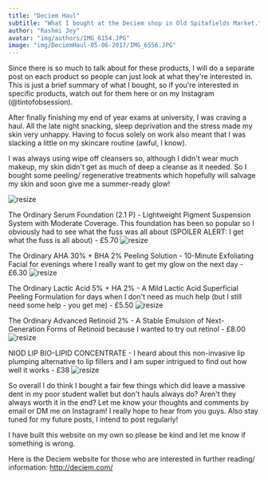 ```yaml
---
title: "Deciem Haul"
subtitle: "What I bought at the Deciem shop in Old Spitafields Market."
author: "Rashmi Jey"
avatar: "img/authors/IMG_6154.JPG"
image: "img/DeciemHaul-05-06-2017/IMG_6556.JPG"
---
```


Since there is so much to talk about for these products, I will do a separate post on each product so people can just look at what they're interested in. This is just a brief summary of what I bought, so if you're interested in specific products, watch out for them here or on my Instagram (@tintofobsession).

After finally finishing my end of year exams at university, I was craving a haul. All the late night snacking, sleep deprivation and the stress made my skin very unhappy. Having to focus solely on work also meant that I was slacking a little on my skincare routine (awful, I know).

I was always using wipe off cleansers so, although I didn't wear much makeup, my skin didn't get as much of deep a cleanse as it needed. So I bought some peeling/ regenerative treatments which hopefully will salvage my skin and soon give me a summer-ready glow!

![resize](img/DeciemHaul-05-06-2017/IMG_6558.JPG)

The Ordinary Serum Foundation (2.1 P) - Lightweight Pigment Suspension System with Moderate Coverage. This foundation has been so popular so I obviously had to see what the fuss was all about (SPOILER ALERT: I get what the fuss is all about) - £5.70
![resize](img/DeciemHaul-05-06-2017/IMG_6534.JPG)

The Ordinary AHA 30% + BHA 2% Peeling Solution - 10-Minute Exfoliating Facial for evenings where I really want to get my glow on the next day - £6.30
![resize](img/DeciemHaul-05-06-2017/IMG_6533.JPG)

The Ordinary Lactic Acid 5% + HA 2% - A Mild Lactic Acid Superficial Peeling Formulation for days when I don't need as much help (but I still need some help - you get me) - £5.50
![resize](img/DeciemHaul-05-06-2017/IMG_6542.JPG)

The Ordinary Advanced Retinoid 2% - A Stable Emulsion of Next-Generation Forms of Retinoid because I wanted to try out retinol - £8.00
![resize](img/DeciemHaul-05-06-2017/IMG_6543.JPG)

NIOD LIP BIO-LIPID CONCENTRATE - I heard about this non-invasive lip plumping alternative to lip fillers and I am super intrigued to find out how well it works - £38
![resize](img/DeciemHaul-05-06-2017/IMG_6552.JPG)

So overall I do think I bought a fair few things which did leave a massive dent in my poor student wallet but don't hauls always do? Aren't they always worth it in the end? Let me know your thoughts and comments by email or DM me on Instagram! I really hope to hear from you guys. Also stay tuned for my future posts, I intend to post regularly!

I have built this website on my own so please be kind and let me know if something is wrong.

Here is the Deciem website for those who are interested in further reading/ information: http://deciem.com/
